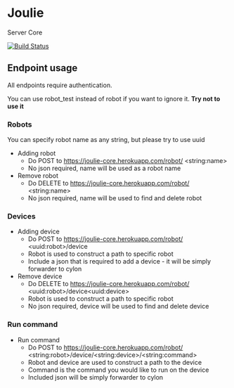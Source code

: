 # Joulie
Server Core

[![Build Status](https://travis-ci.org/Tesla7D/Joulie.svg?branch=master)](https://travis-ci.org/Tesla7D/Joulie)

## Endpoint usage
All endpoints require authentication.

You can use robot_test instead of robot if you want to ignore it. **Try not to use it**
### Robots
You can specify robot name as any string, but please try to use uuid
* Adding robot
  * Do POST to https://joulie-core.herokuapp.com/robot/ \<string:name\>
  * No json required, name will be used as a robot name
* Remove robot
  * Do DELETE to https://joulie-core.herokuapp.com/robot/ \<string:name\>
  * No json required, name will be used to find and delete robot

### Devices
* Adding device
  * Do POST to https://joulie-core.herokuapp.com/robot/ \<uuid:robot\>/device
  * Robot is used to construct a path to specific robot
  * Include a json that is required to add a device - it will be simply forwarder to cylon
* Remove device
  * Do DELETE to https://joulie-core.herokuapp.com/robot/ \<uuid:robot\>/device\<uuid:device\>
  * Robot is used to construct a path to specific robot
  * No json required, device will be used to find and delete device

### Run command
* Run command
    * Do POST to https://joulie-core.herokuapp.com/robot/ \<string:robot\>/device/\<string:device\>/\<string:command\>
    * Robot and device are used to construct a path to the device
    * Command is the command you would like to run on the device
    * Included json will be simply forwarder to cylon
